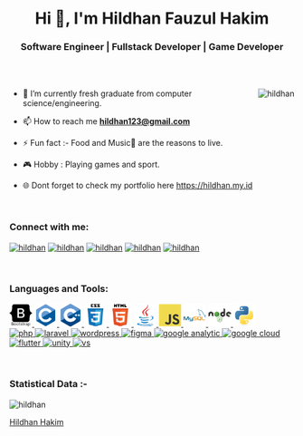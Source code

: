 <h1 align="center">Hi 👋, I'm Hildhan Fauzul Hakim</h1>
<h3 align="center">Software Engineer | Fullstack Developer | Game Developer</h3>

<br>
<br>

<p><img align="right" src="https://github.com/Hildhan123/profile/blob/main/gamedev.gif" alt="hildhan" height="400"/></p>


- 🌱 I’m currently fresh graduate from computer science/engineering.

- 📫 How to reach me **hildhan123@gmail.com**

- ⚡ Fun fact :- Food and Music🎵 are the reasons to live.

- 🎮 Hobby : Playing games and sport.

- 🌐 Dont forget to check my portfolio here <a href="https://hildhan.my.id">https://hildhan.my.id</a>

<br>

<h3 align="left">Connect with me:</h3>
<p align="left">
  <a href="https://facebook.com/hildhan.hakim" target="blank"><img align="center"
      src="https://raw.githubusercontent.com/rahuldkjain/github-profile-readme-generator/master/src/images/icons/Social/facebook.svg"
      alt="hildhan" height="30" width="40" /></a>
  <a href="https://www.instagram.com/hakim_hildhan" target="blank"><img align="center"
      src="https://raw.githubusercontent.com/rahuldkjain/github-profile-readme-generator/master/src/images/icons/Social/instagram.svg"
      alt="hildhan" height="30" width="40" /></a>
 <a href="https://twitter.com/adam_pithenwala" target="blank"><img align="center"
      src="https://raw.githubusercontent.com/rahuldkjain/github-profile-readme-generator/master/src/images/icons/Social/twitter.svg"
      alt="hildhan" height="30" width="40" /></a>
  <a href="https://www.youtube.com/channel/UCsE0ohyJsrVtOynmC43dHOw" target="blank"><img align="center"
      src="https://raw.githubusercontent.com/rahuldkjain/github-profile-readme-generator/master/src/images/icons/Social/youtube.svg"
      alt="hildhan" height="30" width="40" /></a>
  <a href="https://www.linkedin.com/in/hildhan-fauzul-hakim" target="blank"><img align="center"
      src="https://upload.wikimedia.org/wikipedia/commons/thumb/8/81/LinkedIn_icon.svg/768px-LinkedIn_icon.svg.png"
      alt="hildhan" height="30" width="30" /></a>
</p>

<br>

<h3 align="left">Languages and Tools:</h3>
<p align="left"> <a href="https://getbootstrap.com" target="_blank" rel="noreferrer">
    <img src="https://raw.githubusercontent.com/devicons/devicon/master/icons/bootstrap/bootstrap-plain-wordmark.svg"
      alt="bootstrap" width="40" height="40" /> </a> <a href="https://www.cprogramming.com/" target="_blank"
    rel="noreferrer"> <img src="https://raw.githubusercontent.com/devicons/devicon/master/icons/c/c-original.svg"
      alt="c" width="40" height="40" /> </a> <a href="https://www.w3schools.com/cpp/" target="_blank" rel="noreferrer">
    <img src="https://raw.githubusercontent.com/devicons/devicon/master/icons/cplusplus/cplusplus-original.svg"
      alt="cplusplus" width="40" height="40" /> </a> <a href="https://www.w3schools.com/css/" target="_blank"
    rel="noreferrer"> <img
      src="https://raw.githubusercontent.com/devicons/devicon/master/icons/css3/css3-original-wordmark.svg" alt="css3"
      width="40" height="40" /> </a> <a href="https://www.w3.org/html/" target="_blank" rel="noreferrer"> <img
      src="https://raw.githubusercontent.com/devicons/devicon/master/icons/html5/html5-original-wordmark.svg"
      alt="html5" width="40" height="40" /> </a>  <a href="https://www.java.com" target="_blank" rel="noreferrer"> <img
      src="https://raw.githubusercontent.com/devicons/devicon/master/icons/java/java-original.svg" alt="java" width="40"
      height="40" /> </a> <a href="https://developer.mozilla.org/en-US/docs/Web/JavaScript" target="_blank"
    rel="noreferrer"> <img
      src="https://raw.githubusercontent.com/devicons/devicon/master/icons/javascript/javascript-original.svg"
      alt="javascript" width="40" height="40" /> </a>  <a href="https://www.mysql.com/" target="_blank" rel="noreferrer"> <img
      src="https://raw.githubusercontent.com/devicons/devicon/master/icons/mysql/mysql-original-wordmark.svg"
      alt="mysql" width="40" height="40" /> </a> </a> <a href="https://nodejs.org" target="_blank" rel="noreferrer"> <img
      src="https://raw.githubusercontent.com/devicons/devicon/master/icons/nodejs/nodejs-original-wordmark.svg"
      alt="nodejs" width="40" height="40" /> </a> <a href="https://www.python.org" target="_blank" rel="noreferrer"> <img
      src="https://raw.githubusercontent.com/devicons/devicon/master/icons/python/python-original.svg" alt="python"
      width="40" height="40" /> </a> <a href="https://www.php.net" target="_blank" rel="noreferrer"> <img
      src="https://cdn-icons-png.flaticon.com/512/5968/5968332.png" alt="php"
      width="40" height="40" /> </a> <a href="https://laravel.com/" target="_blank" rel="noreferrer"> <img
      src="https://static-00.iconduck.com/assets.00/laravel-icon-1990x2048-xawylrh0.png" alt="laravel"
      width="40" height="40" /> </a> <a href="https://wordpress.org/" target="_blank" rel="noreferrer"> <img
      src="https://cdn-icons-png.flaticon.com/512/174/174881.png" alt="wordpress"
      width="40" height="40" /> </a> <a href="https://www.figma.com/" target="_blank" rel="noreferrer"> <img
      src="https://cdn.iconscout.com/icon/free/png-256/free-figma-2296071-1912030.png" alt="figma"
      width="40" height="40" /> </a> <a href="https://analytics.google.com/" target="_blank" rel="noreferrer"> <img
      src="https://cdn.iconscout.com/icon/free/png-256/free-google-analytics-2038769-1721667.png?f=webp" alt="google analytic"
      width="40" height="40" /> </a> <a href="https://cloud.google.com/" target="_blank" rel="noreferrer"> <img
      src="https://cdn.iconscout.com/icon/free/png-256/free-google-cloud-2038785-1721675.png" alt="google cloud"
      width="40" height="40" /> </a> <a href="https://flutter.dev/" target="_blank" rel="noreferrer"> <img
      src="https://cdn.icon-icons.com/icons2/2107/PNG/512/file_type_flutter_icon_130599.png" alt="flutter"
      width="40" height="40" /> </a> <a href="https://unity.com/" target="_blank" rel="noreferrer"> <img
      src="https://cdn4.iconfinder.com/data/icons/logos-brands-5/24/unity-512.png" alt="unity"
      width="40" height="40" /> </a> <a href="https://code.visualstudio.com/" target="_blank" rel="noreferrer"> <img
      src="https://code.visualstudio.com/assets/apple-touch-icon.png" alt="vs"
      width="40" height="40" /> </a> </p>

<br>

<h3>Statistical Data :-</h3>
<p><img align="center"
    src="https://github-readme-stats.vercel.app/api/top-langs?username=hildhan123&show_icons=true&locale=en&bg_color=0d1117&text_color=ffffff&layout=compact"
    alt="hildhan" 
    bg_color=#808080/></p>


<!-- 
<p>&nbsp;<img align="center" src="https://github-readme-stats.vercel.app/api?username=hildhan123&show_icons=true&locale=en&bg_color=0d1117&text_color=ffffff&repo=convoychat"
    alt="hildhan" /></p>
-->
<!-- 
<p><img align="center" src="https://github-readme-streak-stats.herokuapp.com/?user=hildhan123&theme=dark&background=0d1117&date_format=M%20j%5B%2C%20Y%5D" alt="hildhan" /></p>
      
<p align="left"> <a href="https://twitter.com/" target="blank"><img
      src="https://img.shields.io/twitter/follow/?logo=twitter&style=for-the-badge" alt="" /></a> </p>
-->
[Hildhan Hakim](https://github.com/hildhan123)
